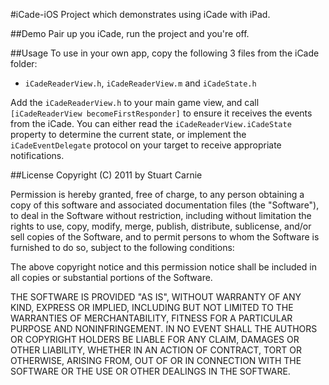 #iCade-iOS
Project which demonstrates using iCade with iPad.

##Demo
Pair up you iCade, run the project and you're off.

##Usage
To use in your own app, copy the following 3 files from the iCade folder:

* `iCadeReaderView.h`, `iCadeReaderView.m` and `iCadeState.h`

Add the `iCadeReaderView.h` to your main game view, and call `[iCadeReaderView becomeFirstResponder]`
to ensure it receives the events from the iCade.  You can either read the `iCadeReaderView.iCadeState`
property to determine the current state, or implement the `iCadeEventDelegate` protocol on your target
to receive appropriate notifications.

##License
Copyright (C) 2011 by Stuart Carnie

Permission is hereby granted, free of charge, to any person obtaining a copy
of this software and associated documentation files (the "Software"), to deal
in the Software without restriction, including without limitation the rights
to use, copy, modify, merge, publish, distribute, sublicense, and/or sell
copies of the Software, and to permit persons to whom the Software is
furnished to do so, subject to the following conditions:

The above copyright notice and this permission notice shall be included in
all copies or substantial portions of the Software.

THE SOFTWARE IS PROVIDED "AS IS", WITHOUT WARRANTY OF ANY KIND, EXPRESS OR
IMPLIED, INCLUDING BUT NOT LIMITED TO THE WARRANTIES OF MERCHANTABILITY,
FITNESS FOR A PARTICULAR PURPOSE AND NONINFRINGEMENT. IN NO EVENT SHALL THE
AUTHORS OR COPYRIGHT HOLDERS BE LIABLE FOR ANY CLAIM, DAMAGES OR OTHER
LIABILITY, WHETHER IN AN ACTION OF CONTRACT, TORT OR OTHERWISE, ARISING FROM,
OUT OF OR IN CONNECTION WITH THE SOFTWARE OR THE USE OR OTHER DEALINGS IN
THE SOFTWARE.


